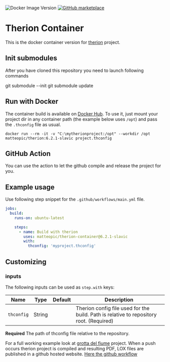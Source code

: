 ![Docker Image Version](https://img.shields.io/docker/v/matteopic/therion)
[![GitHub marketplace](https://img.shields.io/badge/marketplace-compile--with--therion-blue?logo=github&style=flat-square)](https://github.com/marketplace/actions/compile-with-therion)

Therion Container
=================

This is the docker container version for [therion](https://github.com/therion/therion) project.

Init submodules
---------------
After you have cloned this repository you need to launch following commands

  git submodule --init
  git submodule update

Run with Docker
---------------

The container build is available on [Docker Hub](https://hub.docker.com/repository/docker/matteopic/therion).
To use it, just mount your project dir in any container path (the example below uses `/opt`) and pass the `.thconfig` file as usual.

	docker run --rm -it -v "C:\mytherionproject:/opt" --workdir /opt matteopic/therion:6.2.1-slavic project.thconfig

GitHub Action
-------------

You can use the action to let the github compile and release the project for you.

## Example usage

Use following step snippet for the `.github/workflows/main.yml` file.

```yaml
jobs:
  build:
    runs-on: ubuntu-latest

    steps:
      - name: Build with therion
        uses: matteopic/therion-container@6.2.1-slavic
        with:
          thconfig: 'myproject.thconfig'
```

## Customizing

### inputs

The following inputs can be used as `step.with` keys:

| Name                         | Type     | Default            |Description                                                                                                  |
|------------------------------|----------|--------------------|-------------------------------------------------------------------------------------------------------------|
| `thconfig`                   | String   |                    | Therion config file used for the build. Path is relative to repository root. (Required)                     |

**Required** The path of thconfig file relative to the repository.

For a full working example look at [grotta del fiume](https://matteopic.github.io/grotta-del-fiume/) project.
When a push occurs therion project is compiled and resulting PDF, LOX files are published in a github hosted website.
[Here the github workflow](https://github.com/matteopic/grotta-del-fiume/blob/master/.github/workflows/build-site.yml)
